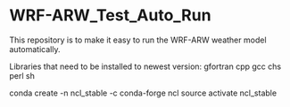 # WRF-ARW_Test_Auto_Run
This repository is to make it easy to run the WRF-ARW weather model automatically. 

Libraries that need to be installed to newest version:
gfortran
cpp
gcc
chs
perl
sh

conda create -n ncl_stable -c conda-forge ncl
source activate ncl_stable
